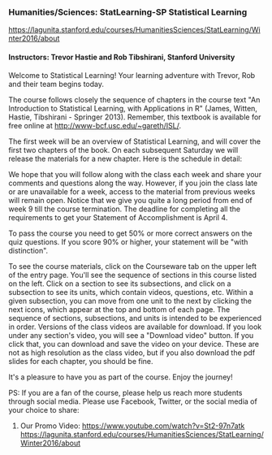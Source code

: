 ### Humanities/Sciences: StatLearning-SP Statistical Learning
https://lagunita.stanford.edu/courses/HumanitiesSciences/StatLearning/Winter2016/about

#### Instructors: Trevor Hastie and Rob Tibshirani, Stanford University
Welcome to Statistical Learning!
Your learning adventure with Trevor, Rob and their team begins today.

The course follows closely the sequence of chapters in the course text 
"An Introduction to Statistical Learning, with Applications in R" (James, Witten, Hastie, Tibshirani - Springer 2013). 
Remember, this textbook is available for free online at http://www-bcf.usc.edu/~gareth/ISL/.

The first week will be an overview of Statistical Learning, and will cover the first two chapters of the book. On each subsequent Saturday we will release the materials for a new chapter. Here is the schedule in detail:

We hope that you will follow along with the class each week and share your comments and questions along the way. However, if you join the class late or are unavailable for a week, access to the material from previous weeks will remain open. Notice that we give you quite a long period from end of week 9 till the course termination. The deadline for completing all the requirements to get your Statement of Accomplishment is April 4.

To pass the course you need to get 50% or more correct answers on the quiz questions. If you score 90% or higher, your statement will be "with distinction".

To see the course materials, click on the Courseware tab on the upper left of the entry page. You'll see the sequence of sections in this course listed on the left. Click on a section to see its subsections, and click on a subsection to see its units, which contain videos, questions, etc. Within a given subsection, you can move from one unit to the next by clicking the next icons, which appear at the top and bottom of each page. The sequence of sections, subsections, and units is intended to be experienced in order.
Versions of the class videos are available for download. If you look under any section's video, you will see a "Download video" button. If you click that, you can download and save the video on your device. These are not as high resolution as the class video, but if you also download the pdf slides for each chapter, you should be fine.

It's a pleasure to have you as part of the course. Enjoy the journey!

PS: If you are a fan of the course, please help us reach more students through social media. Please use Facebook, Twitter, or the social media of your choice to share:

1)	Our Promo Video: https://www.youtube.com/watch?v=St2-97n7atk  https://lagunita.stanford.edu/courses/HumanitiesSciences/StatLearning/Winter2016/about   
